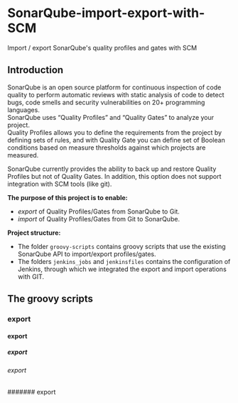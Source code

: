 # SonarQube-import-export-with-SCM
Import / export SonarQube's quality profiles and gates with SCM

## Introduction
SonarQube is an open source platform for continuous inspection of code quality to perform automatic reviews with static analysis of code to detect bugs, code smells and security vulnerabilities on 20+ programming languages.  
SonarQube uses “Quality Profiles” and “Quality Gates” to analyze your project.  
Quality Profiles allows you to define the requirements from the project by defining sets of rules, and with Quality Gate you can define set of Boolean conditions based on measure thresholds against which projects are measured.

SonarQube currently provides the ability to back up and restore Quality Profiles but not of Quality Gates. In addition, this option does not support integration with SCM tools (like git).

**The purpose of this project is to enable:**
- *export* of Quality Profiles/Gates from SonarQube to Git.
- *import* of Quality Profiles/Gates from Git to SonarQube.

**Project structure:**
- The folder `groovy-scripts` contains groovy scripts that use the existing SonarQube API to import/export profiles/gates.
- The folders `jenkins_jobs` and `jenkinsfiles` contains the configuration of Jenkins, through which we integrated the export and import operations with GIT.

## The groovy scripts
### export
#### export
##### export
###### export
####### export

